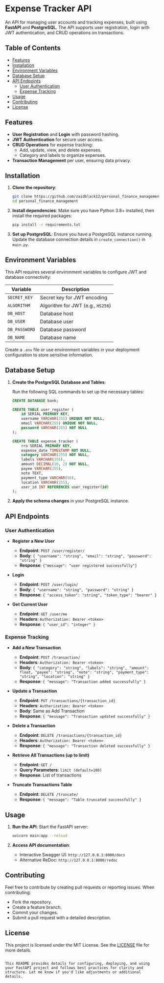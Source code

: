 

# Expense Tracker API

An API for managing user accounts and tracking expenses, built using **FastAPI** and **PostgreSQL**. The API supports user registration, login with JWT authentication, and CRUD operations on transactions.

## Table of Contents
- [Features](#features)
- [Installation](#installation)
- [Environment Variables](#environment-variables)
- [Database Setup](#database-setup)
- [API Endpoints](#api-endpoints)
  - [User Authentication](#user-authentication)
  - [Expense Tracking](#expense-tracking)
- [Usage](#usage)
- [Contributing](#contributing)
- [License](#license)

## Features

- **User Registration** and **Login** with password hashing.
- **JWT Authentication** for secure user access.
- **CRUD Operations** for expense tracking:
  - Add, update, view, and delete expenses.
  - Category and labels to organize expenses.
- **Transaction Management** per user, ensuring data privacy.

## Installation

1. **Clone the repository**:
   ```bash
   git clone https://github.com/zaidblack12/personal_finance_management.git
   cd personal_finance_management
   ```

2. **Install dependencies**:
   Make sure you have Python 3.8+ installed, then install the required packages:
   ```bash
   pip install -r requirements.txt
   ```

3. **Set up PostgreSQL**:
   Ensure you have a PostgreSQL instance running. Update the database connection details in `create_connection()` in `main.py`.

## Environment Variables

This API requires several environment variables to configure JWT and database connectivity:

| Variable      | Description                  |
|---------------|------------------------------|
| `SECRET_KEY`  | Secret key for JWT encoding  |
| `ALGORITHM`   | Algorithm for JWT (e.g., `HS256`) |
| `DB_HOST`     | Database host                |
| `DB_USER`     | Database user                |
| `DB_PASSWORD` | Database password            |
| `DB_NAME`     | Database name                |

Create a `.env` file or use environment variables in your deployment configuration to store sensitive information.

## Database Setup

1. **Create the PostgreSQL Database and Tables**:

   Run the following SQL commands to set up the necessary tables:

   ```sql
   CREATE DATABASE bank;

   CREATE TABLE user_register (
       id SERIAL PRIMARY KEY,
       username VARCHAR(255) UNIQUE NOT NULL,
       email VARCHAR(255) UNIQUE NOT NULL,
       password VARCHAR(255) NOT NULL
   );

   CREATE TABLE expense_tracker (
       rrn SERIAL PRIMARY KEY,
       expense_date TIMESTAMP NOT NULL,
       category VARCHAR(255) NOT NULL,
       labels VARCHAR(255),
       amount DECIMAL(10, 2) NOT NULL,
       payee VARCHAR(255),
       note TEXT,
       payment_type VARCHAR(50),
       location VARCHAR(255),
       user_id INT REFERENCES user_register(id)
   );
   ```

2. **Apply the schema changes** in your PostgreSQL instance.

## API Endpoints

### User Authentication

- **Register a New User**
  - **Endpoint**: `POST /user/register/`
  - **Body**: `{ "username": "string", "email": "string", "password": "string" }`
  - **Response**: `{"message": "user registered successfully"}`

- **Login**
  - **Endpoint**: `POST /user/login/`
  - **Body**: `{ "username": "string", "password": "string" }`
  - **Response**: `{ "access_token": "string", "token_type": "bearer" }`

- **Get Current User**
  - **Endpoint**: `GET /user/me`
  - **Headers**: `Authorization: Bearer <token>`
  - **Response**: `{ "user_id": "integer" }`

### Expense Tracking

- **Add a New Transaction**
  - **Endpoint**: `POST /transaction/`
  - **Headers**: `Authorization: Bearer <token>`
  - **Body**: `{ "category": "string", "labels": "string", "amount": float, "payee": "string", "note": "string", "payment_type": "string", "location": "string" }`
  - **Response**: `{ "message": "Transaction added successfully" }`

- **Update a Transaction**
  - **Endpoint**: `PUT /transactions/{transaction_id}`
  - **Headers**: `Authorization: Bearer <token>`
  - **Body**: Same as Add Transaction
  - **Response**: `{ "message": "Transaction updated successfully" }`

- **Delete a Transaction**
  - **Endpoint**: `DELETE /transactions/{transaction_id}`
  - **Headers**: `Authorization: Bearer <token>`
  - **Response**: `{ "message": "Transaction deleted successfully" }`

- **Retrieve All Transactions (up to limit)**
  - **Endpoint**: `GET /`
  - **Query Parameters**: `limit (default=100)`
  - **Response**: List of transactions

- **Truncate Transactions Table**
  - **Endpoint**: `DELETE /truncate/`
  - **Response**: `{ "message": "Table truncated successfully" }`

## Usage

1. **Run the API**:
   Start the FastAPI server:
   ```bash
   uvicorn main:app --reload
   ```

2. **Access API documentation**:
   - Interactive Swagger UI: `http://127.0.0.1:8000/docs`
   - Alternative ReDoc: `http://127.0.0.1:8000/redoc`

## Contributing

Feel free to contribute by creating pull requests or reporting issues. When contributing:
- Fork the repository.
- Create a feature branch.
- Commit your changes.
- Submit a pull request with a detailed description.

## License

This project is licensed under the MIT License. See the [LICENSE](LICENSE) file for more details.
```

This README provides details for configuring, deploying, and using your FastAPI project and follows best practices for clarity and structure. Let me know if you'd like adjustments or additional details.
